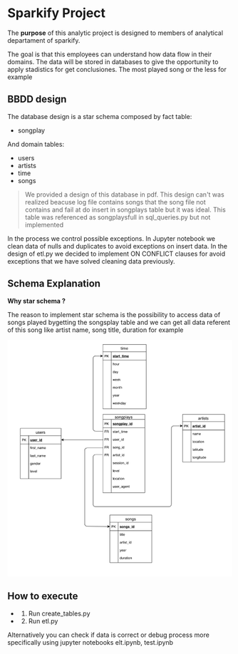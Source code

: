 # Sparkify Project

The **purpose** of this analytic project is designed to members of analytical departament of sparkify. 

The goal is that this employees can understand how data flow in their domains. 
The data will be stored in databases to give the opportunity to apply stadistics for get conclusiones. 
The most played song or the less for example

## BBDD design

The database design is a star schema composed by fact table:
- songplay

And domain tables:
- users
- artists
- time 
- songs

> We provided a design of this database in pdf. This design can't was realized beacuse log file contains songs that the song file not contains and fail at do insert in songplays table but it was ideal. This table was referenced as songplaysfull in sql_queries.py but not implemented

In the process we control possible exceptions. In Jupyter notebook we clean data of nulls and duplicates to avoid exceptions on insert data. In the design of etl.py we decided to implement ON CONFLICT clauses for avoid exceptions that we have solved cleaning data previously.

## Schema Explanation

**Why star schema ?**

The reason to implement star schema is the possibility to access data of songs played bygetting the songsplay table and we can get all data referent of this song like artist name, song title, duration for example

![bbdd](bbdd.png)


## How to execute

- 1. Run create_tables.py
- 2. Run etl.py

Alternatively you can check if data is correct or debug process more specifically using jupyter notebooks 
elt.ipynb, test.ipynb
    
    
